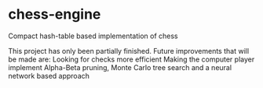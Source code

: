 # chess-engine
Compact hash-table based implementation of chess

This project has only been partially finished. Future improvements that will be made are:
Looking for checks more efficient
Making the computer player implement Alpha-Beta pruning, Monte Carlo tree search and a neural network based approach
